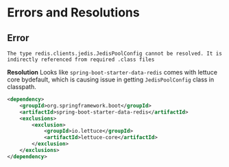 # Errors and Resolutions

## Error
```
The type redis.clients.jedis.JedisPoolConfig cannot be resolved. It is indirectly referenced from required .class files
```
**Resolution**
Looks like `spring-boot-starter-data-redis` comes with lettuce core bydefault, which is causing issue in getting `JedisPoolConfig` class in classpath. 
```xml
<dependency>
	<groupId>org.springframework.boot</groupId>
	<artifactId>spring-boot-starter-data-redis</artifactId>
	<exclusions>
		<exclusion>
			<groupId>io.lettuce</groupId>
			<artifactId>lettuce-core</artifactId>
		</exclusion>
	</exclusions>
</dependency>
```	

